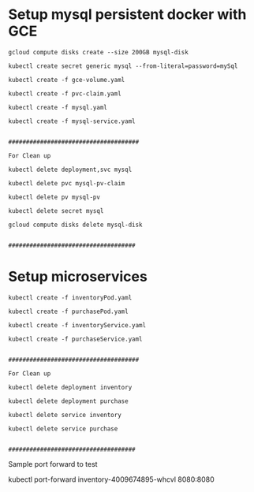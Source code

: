 #  Setup mysql persistent docker with GCE 


	gcloud compute disks create --size 200GB mysql-disk

	kubectl create secret generic mysql --from-literal=password=mySql

	kubectl create -f gce-volume.yaml

	kubectl create -f pvc-claim.yaml 

	kubectl create -f mysql.yaml

	kubectl create -f mysql-service.yaml


	#####################################

	For Clean up 

	kubectl delete deployment,svc mysql
	
	kubectl delete pvc mysql-pv-claim
	
	kubectl delete pv mysql-pv
	
	kubectl delete secret mysql

	gcloud compute disks delete mysql-disk


	####################################
	
#  Setup microservices 


	kubectl create -f inventoryPod.yaml 
	
	kubectl create -f purchasePod.yaml
	
	kubectl create -f inventoryService.yaml 
	
	kubectl create -f purchaseService.yaml


	#####################################

	For Clean up 

	kubectl delete deployment inventory
	
	kubectl delete deployment purchase
	
	kubectl delete service inventory
	
	kubectl delete service purchase
	

	####################################



Sample port forward to test

kubectl port-forward inventory-4009674895-whcvl 8080:8080
